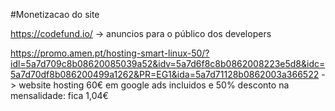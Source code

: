 #Monetizacao do site</br>

https://codefund.io/ -> anuncios para o público dos developers

https://promo.amen.pt/hosting-smart-linux-50/?idl=5a7d709c8b08620085039a52&idv=5a7d6f8c8b0862008223e5d8&idc=5a7d70df8b086200499a1262&PR=EG1&ida=5a7d71128b0862003a366522 -> website hosting 60€ em google ads incluidos e 50% desconto na mensalidade: fica 1,04€
